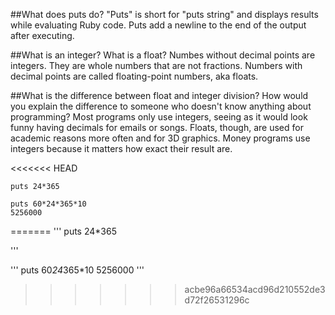 ##What does puts do?
"Puts" is short for "puts string" and displays results while evaluating Ruby code. Puts add a newline to the end of the output after executing.

##What is an integer? What is a float?
Numbes without decimal points are integers. They are whole numbers that are not fractions. Numbers with decimal points are called floating-point numbers, aka floats.

##What is the difference between float and integer division? How would you explain the difference to someone who doesn't know anything about programming?
Most programs only use integers, seeing as it would look funny having decimals for emails or songs.
Floats, though, are used for academic reasons more often and for 3D graphics. Money programs use integers because it matters how exact their result are.

<<<<<<< HEAD
```
puts 24*365
```

```
puts 60*24*365*10
5256000
```
=======
'''
puts 24*365

'''

'''
puts 60*24*365*10
5256000
'''
>>>>>>> acbe96a66534acd96d210552de3d72f26531296c
